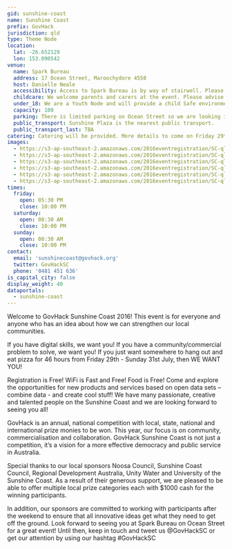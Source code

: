```yaml
---
gid: sunshine-coast
name: Sunshine Coast
prefix: GovHack
jurisdiction: qld
type: Theme Node
location:
  lat: -26.652129
  lon: 153.090542
venue:
  name: Spark Bureau
  address: 17 Ocean Street, Maroochydore 4558
  host: Danielle Neale
  accessibility: Access to Spark Bureau is by way of stairwell. Please advise us of your needs and we will accommodate you.
  childcare: We welcome parents and carers at the event. Please advise us of your needs and we will accommodate you.
  under_18: We are a Youth Node and will provide a child Safe environment. Guardians must ensure safety to and from events.
  capacity: 100
  parking: There is limited parking on Ocean Street so we are looking into what we can do to accommodate you better. Check back for details ahead of the event.
  public_transport: Sunshine Plaza is the nearest public transport.
  public_transport_last: TBA
catering: Catering will be provided. More details to come on Friday 29th July. Please advise us if you have any special dietary requirements.
images:
  - https://s3-ap-southeast-2.amazonaws.com/2016eventregistration/SC-qld/qld-sc+(1).jpg
  - https://s3-ap-southeast-2.amazonaws.com/2016eventregistration/SC-qld/qld-sc+(2).jpg
  - https://s3-ap-southeast-2.amazonaws.com/2016eventregistration/SC-qld/qld-sc+(3).jpg
  - https://s3-ap-southeast-2.amazonaws.com/2016eventregistration/SC-qld/qld-sc+(4).JPG
  - https://s3-ap-southeast-2.amazonaws.com/2016eventregistration/SC-qld/qld-sc+(5).jpg
  - https://s3-ap-southeast-2.amazonaws.com/2016eventregistration/SC-qld/qld-sc+(6).jpg
times:
  friday:
    open: 05:30 PM
    close: 10:00 PM
  saturday:
    open: 08:30 AM
    close: 10:00 PM
  sunday:
    open: 08:30 AM
    close: 10:00 PM
contact:
  email: 'sunshinecoast@govhack.org'
  twitter: GovHackSC
  phone: '0481 451 636'
is_capital_city: false
display_weight: 40
dataportals:
  - sunshine-coast
---
```


Welcome to GovHack Sunshine Coast 2016! This event is for everyone and anyone who has an idea about how we can strengthen our local communities.

If you have digital skills, we want you! If you have a community/commercial problem to solve, we want you! If you just want somewhere to hang out and eat pizza for 46 hours from Friday 29th - Sunday 31st July, then WE WANT YOU!

Registration is Free! WiFi is Fast and Free! Food is Free! Come and explore the opportunities for new products and services based on open data sets – combine data - and create cool stuff! We have many passionate, creative and talented people on the Sunshine Coast and we are looking forward to seeing you all!

GovHack is an annual, national competition with local, state, national and international prize monies to be won. This year, our focus is on community, commercialisation and collaboration. GovHack Sunshine Coast is not just a competition, it’s a vision for a more effective democracy and public service in Australia.

Special thanks to our local sponsors Noosa Council, Sunshine Coast Council, Regional Development Australia, Unity Water and University of the Sunshine Coast. As a result of their generous support, we are pleased to be able to offer multiple local prize categories each with $1000 cash for the winning participants.

In addition, our sponsors are committed to working with participants after the weekend to ensure that all innovative ideas get what they need to get off the ground. Look forward to seeing you at Spark Bureau on Ocean Street for a great event! Until then, keep in touch and tweet us @GovHackSC or get our attention by using our hashtag #GovHackSC
